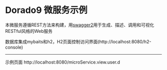 # Dorado9 微服务示例  
本微服务遵循REST方法来构建，用[swagger2](https://swagger.io/)用于生成、描述、调用和可视化RESTful风格的Web服务  
  
数据库集成mybaits和h2，H2页面控制访问界面(http://localhost:8080/h2-console)
***
示例页面 http://localhost:8080/microService.view.user.d